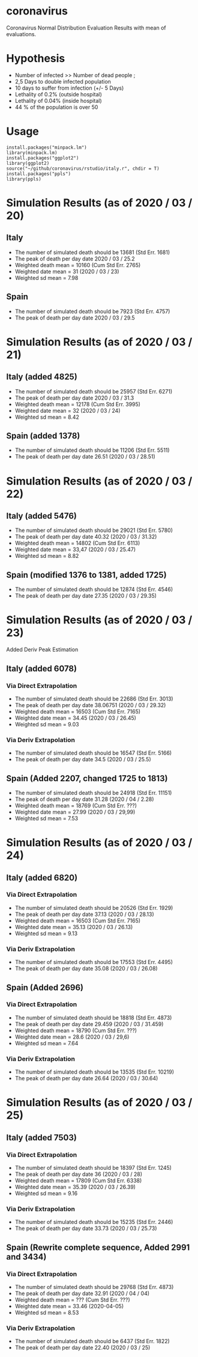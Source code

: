 # coronavirus

Coronavirus Normal Distribution Evaluation Results with mean of evaluations. 

# Hypothesis

* Number of infected >> Number of dead people ;
* 2,5 Days to double infected population
* 10 days to suffer from infection (+/- 5 Days)
* Lethality of 0.2% (outside hospital)
* Lethality of 0.04% (inside hospital)
* 44 % of the population is over 50

# Usage

`install.packages("minpack.lm")`  
`library(minpack.lm)`  
`install.packages("ggplot2")`  
`library(ggplot2)`  
`source("~/github/coronavirus/rstudio/italy.r", chdir = T)`  
`install.packages("ppls")`  
`library(ppls)`

# Simulation Results (as of 2020 / 03 / 20)

## Italy

* The number of simulated death should be 13681 (Std Err. 1681)
* The peak of death per day date 2020 / 03 / 25.2
* Weighted death mean = 10160 (Cum Std Err. 2765)
* Weighted date mean = 31 (2020 / 03 / 23)
* Weighted sd mean = 7.98

## Spain

* The number of simulated death should be 7923 (Std Err. 4757)
* The peak of death per day date 2020 / 03 / 29.5

# Simulation Results (as of 2020 / 03 / 21)


## Italy (added 4825)

* The number of simulated death should be 25957 (Std Err. 6271)
* The peak of death per day date 2020 / 03 / 31.3
* Weighted death mean = 12178 (Cum Std Err. 3995)
* Weighted date mean = 32 (2020 / 03 / 24)
* Weighted sd mean = 8.42

## Spain (added 1378)

* The number of simulated death should be 11206 (Std Err. 5511)
* The peak of death per day date 26.51 (2020 / 03 / 28.51)

# Simulation Results (as of 2020 / 03 / 22)

## Italy (added 5476)

* The number of simulated death should be 29021 (Std Err. 5780)
* The peak of death per day date 40.32 (2020 / 03 / 31.32)
* Weighted death mean = 14802 (Cum Std Err. 6113)
* Weighted date mean = 33,47 (2020 / 03 / 25.47)
* Weighted sd mean = 8.82

## Spain (modified 1376 to 1381, added 1725)

* The number of simulated death should be 12874 (Std Err. 4546)
* The peak of death per day date 27.35 (2020 / 03 / 29.35)

# Simulation Results (as of 2020 / 03 / 23)

Added Deriv Peak Estimation

## Italy (added 6078)

### Via Direct Extrapolation
* The number of simulated death should be 22686 (Std Err. 3013)
* The peak of death per day date 38.06751 (2020 / 03 / 29.32)
* Weighted death mean = 16503 (Cum Std Err. 7165)
* Weighted date mean = 34.45 (2020 / 03 / 26.45)
* Weighted sd mean = 9.03

### Via Deriv Extrapolation
* The number of simulated death should be 16547 (Std Err. 5166)
* The peak of death per day date 34.5 (2020 / 03 / 25.5)


## Spain (Added 2207, changed 1725 to 1813)

* The number of simulated death should be 24918 (Std Err. 11151)
* The peak of death per day date 31.28 (2020 / 04 / 2.28)
* Weighted death mean = 18769 (Cum Std Err. ???)
* Weighted date mean = 27.99 (2020 / 03 / 29,99)
* Weighted sd mean = 7.53

# Simulation Results (as of 2020 / 03 / 24)

## Italy (added 6820)

### Via Direct Extrapolation
* The number of simulated death should be 20526 (Std Err. 1929)
* The peak of death per day date 37.13 (2020 / 03 / 28.13)
* Weighted death mean = 16503 (Cum Std Err. 7165)
* Weighted date mean = 35.13 (2020 / 03 / 26.13)
* Weighted sd mean = 9.13

### Via Deriv Extrapolation
* The number of simulated death should be 17553 (Std Err. 4495)
* The peak of death per day date 35.08 (2020 / 03 / 26.08)

## Spain (Added 2696)

### Via Direct Extrapolation
* The number of simulated death should be 18818 (Std Err. 4873)
* The peak of death per day date 29.459 (2020 / 03 / 31.459)
* Weighted death mean = 18790 (Cum Std Err. ???)
* Weighted date mean = 28.6 (2020 / 03 / 29,6)
* Weighted sd mean = 7.64

### Via Deriv Extrapolation
* The number of simulated death should be 13535 (Std Err. 10219)
* The peak of death per day date 26.64 (2020 / 03 / 30.64)

# Simulation Results (as of 2020 / 03 / 25)

## Italy (added 7503)

### Via Direct Extrapolation
* The number of simulated death should be 18397 (Std Err. 1245)
* The peak of death per day date 36 (2020 / 03 / 28)
* Weighted death mean = 17809 (Cum Std Err. 6338)
* Weighted date mean = 35.39 (2020 / 03 / 26.39)
* Weighted sd mean = 9.16

### Via Deriv Extrapolation
* The number of simulated death should be 15235 (Std Err. 2446)
* The peak of death per day date 33.73 (2020 / 03 / 25.73)

## Spain (Rewrite complete sequence, Added 2991 and 3434)

### Via Direct Extrapolation
* The number of simulated death should be 29768 (Std Err. 4873)
* The peak of death per day date 32.91 (2020 / 04 / 04)
* Weighted death mean = ??? (Cum Std Err. ???)
* Weighted date mean = 33.46 (2020-04-05)
* Weighted sd mean = 8.53

### Via Deriv Extrapolation
* The number of simulated death should be 6437 (Std Err. 1822)
* The peak of death per day date 22.40 (2020 / 03 / 25)
